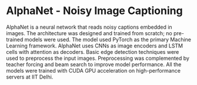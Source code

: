 # AlphaNet - Noisy Image Captioning
AlphaNet is a neural network that reads noisy captions embedded in images. The architecture was designed and trained from scratch; no pre-trained models were used. The model used PyTorch as the primary Machine Learning framework. AlphaNet uses CNNs as image encoders and LSTM cells with attention as decoders. Basic edge detection techniques were used to preprocess the input images. Preprocessing was complemented by teacher forcing and beam search to improve model performance. All the models were trained with CUDA GPU acceleration on high-performance servers at IIT Delhi.
